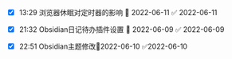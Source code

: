 - [x] 13:29 浏览器休眠对定时器的影响 📅 2022-06-11 ✅ 2022-06-11

- [x] 21:32 Obsidian日记待办插件设置 📅 2022-06-09 ✅ 2022-06-09

- [x] 22:51 Obsidian主题修改📆2022-06-10 ✅2022-06-10


